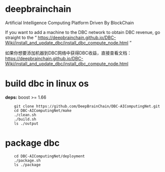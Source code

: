 # deepbrainchain
Artificial Intelligence Computing Platform Driven By BlockChain

If you want to add a machine to the DBC network to obtain DBC revenue, go straight to the “ https://deepbrainchain.github.io/DBC-Wiki/install_and_update_dbc/install_dbc_compute_node.html ”

如果你想要添加机器到DBC网络中获得DBC收益，直接查看文档：https://deepbrainchain.github.io/DBC-Wiki/install_and_update_dbc/install_dbc_compute_node.html

# build dbc in linux os
**deps:** boost >= 1.66
```
    git clone https://github.com/DeepBrainChain/DBC-AIComputingNet.git
    cd DBC-AIComputingNet/make
    ./clean.sh 
    ./build.sh
    ls ./output
```

# package dbc
```
    cd DBC-AIComputingNet/deployment
    ./package.sh
    ls ./package
```
